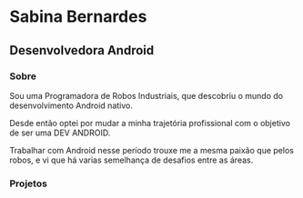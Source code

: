 # Sabina Bernardes

## Desenvolvedora Android 


### Sobre
<p> Sou uma Programadora de Robos Industriais, que descobriu o mundo do desenvolvimento Android nativo. </p>
<p> Desde então optei por mudar a minha trajetória profissional com o objetivo de ser uma DEV ANDROID. </p>
<p> Trabalhar com Android nesse período trouxe me a mesma paixão que pelos robos, e vi que há varias semelhança de desafios entre as áreas. </p>

### Projetos 
